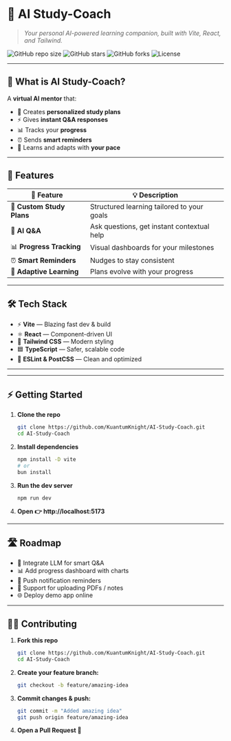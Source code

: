# 🤖 AI Study-Coach  
> *Your personal AI-powered learning companion, built with Vite, React, and Tailwind.*

![GitHub repo size](https://img.shields.io/github/repo-size/KuantumKnight/AI-Study-Coach?color=blue&style=for-the-badge)
![GitHub stars](https://img.shields.io/github/stars/KuantumKnight/AI-Study-Coach?style=for-the-badge)
![GitHub forks](https://img.shields.io/github/forks/KuantumKnight/AI-Study-Coach?style=for-the-badge)
![License](https://img.shields.io/badge/License-MIT-green?style=for-the-badge)

---

## 🌟 What is AI Study-Coach?

A **virtual AI mentor** that:
- 📝 Creates **personalized study plans**
- ⚡ Gives **instant Q&A responses**
- 📊 Tracks your **progress**
- ⏰ Sends **smart reminders**  
- 🧠 Learns and adapts with **your pace**

---

## 🔑 Features

| 🚀 Feature              | 💡 Description |
|--------------------------|----------------|
| 📝 **Custom Study Plans** | Structured learning tailored to your goals |
| 🤔 **AI Q&A**             | Ask questions, get instant contextual help |
| 📊 **Progress Tracking**  | Visual dashboards for your milestones |
| ⏰ **Smart Reminders**    | Nudges to stay consistent |
| 🔄 **Adaptive Learning**  | Plans evolve with your progress |

---

## 🛠️ Tech Stack

- ⚡ **Vite** — Blazing fast dev & build  
- ⚛️ **React** — Component-driven UI  
- 🎨 **Tailwind CSS** — Modern styling  
- 🟦 **TypeScript** — Safer, scalable code  
- 🧹 **ESLint & PostCSS** — Clean and optimized  

---


---

## ⚡ Getting Started

1. **Clone the repo**
   ```bash
   git clone https://github.com/KuantumKnight/AI-Study-Coach.git
   cd AI-Study-Coach
2. **Install dependencies**
   ```bash
   npm install -D vite
   # or
   bun install
3. **Run the dev server**
   ```bash
   npm run dev
4. **Open 👉 http://localhost:5173**

---

## 🛣️ Roadmap

- 🧠 Integrate LLM for smart Q&A  
- 📊 Add progress dashboard with charts  
- 🔔 Push notification reminders  
- 📂 Support for uploading PDFs / notes
- 🌐 Deploy demo app online

---

## 👨‍💻 Contributing

1. **Fork this repo**
   ```bash
   git clone https://github.com/KuantumKnight/AI-Study-Coach.git
   cd AI-Study-Coach
2. **Create your feature branch:**
   ```bash
   git checkout -b feature/amazing-idea
3. **Commit changes & push:**
   ```bash
   git commit -m "Added amazing idea"
   git push origin feature/amazing-idea
4. **Open a Pull Request 🚀**



